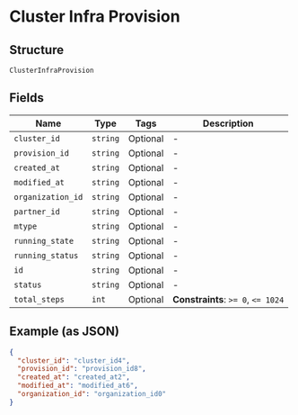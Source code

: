 
# Cluster Infra Provision

## Structure

`ClusterInfraProvision`

## Fields

| Name | Type | Tags | Description |
|  --- | --- | --- | --- |
| `cluster_id` | `string` | Optional | - |
| `provision_id` | `string` | Optional | - |
| `created_at` | `string` | Optional | - |
| `modified_at` | `string` | Optional | - |
| `organization_id` | `string` | Optional | - |
| `partner_id` | `string` | Optional | - |
| `mtype` | `string` | Optional | - |
| `running_state` | `string` | Optional | - |
| `running_status` | `string` | Optional | - |
| `id` | `string` | Optional | - |
| `status` | `string` | Optional | - |
| `total_steps` | `int` | Optional | **Constraints**: `>= 0`, `<= 1024` |

## Example (as JSON)

```json
{
  "cluster_id": "cluster_id4",
  "provision_id": "provision_id8",
  "created_at": "created_at2",
  "modified_at": "modified_at6",
  "organization_id": "organization_id0"
}
```

